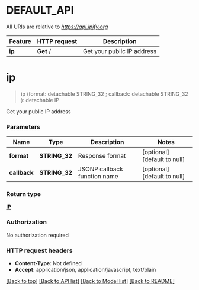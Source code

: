 # DEFAULT_API

All URIs are relative to *https://api.ipify.org*

Feature | HTTP request | Description
------------- | ------------- | -------------
[**ip**](DEFAULT_API.md#ip) | **Get** / | Get your public IP address


# **ip**
> ip (format:  detachable STRING_32 ; callback:  detachable STRING_32 ): detachable IP


Get your public IP address


### Parameters

Name | Type | Description  | Notes
------------- | ------------- | ------------- | -------------
 **format** | **STRING_32**| Response format | [optional] [default to null]
 **callback** | **STRING_32**| JSONP callback function name | [optional] [default to null]

### Return type

[**IP**](Ip.md)

### Authorization

No authorization required

### HTTP request headers

 - **Content-Type**: Not defined
 - **Accept**: application/json, application/javascript, text/plain

[[Back to top]](#) [[Back to API list]](../README.md#documentation-for-api-endpoints) [[Back to Model list]](../README.md#documentation-for-models) [[Back to README]](../README.md)

